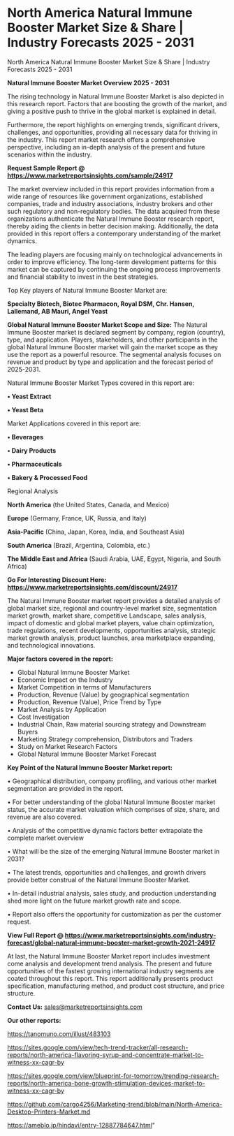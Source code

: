 # North America Natural Immune Booster Market Size & Share | Industry Forecasts 2025 - 2031
North America Natural Immune Booster Market Size & Share | Industry Forecasts 2025 - 2031

<Strong> Natural Immune Booster Market Overview 2025 - 2031</strong>

The rising technology in Natural Immune Booster Market is also depicted in this research report. Factors that are boosting the growth of the market, and giving a positive push to thrive in the global market is explained in detail.

Furthermore, the report highlights on emerging trends, significant drivers, challenges, and opportunities, providing all necessary data for thriving in the industry. This report market research offers a comprehensive perspective, including an in-depth analysis of the present and future scenarios within the industry.

<strong>Request Sample Report @ <a href=https://www.marketreportsinsights.com/sample/24917>https://www.marketreportsinsights.com/sample/24917</a></strong>

The market overview included in this report provides information from a wide range of resources like government organizations, established companies, trade and industry associations, industry brokers and other such regulatory and non-regulatory bodies. The data acquired from these organizations authenticate the Natural Immune Booster research report, thereby aiding the clients in better decision making. Additionally, the data provided in this report offers a contemporary understanding of the market dynamics.

The leading players are focusing mainly on technological advancements in order to improve efficiency. The long-term development patterns for this market can be captured by continuing the ongoing process improvements and financial stability to invest in the best strategies.

Top Key players of Natural Immune Booster Market are:

<strong>Specialty Biotech, Biotec Pharmacon, Royal DSM, Chr. Hansen, Lallemand, AB Mauri, Angel Yeast</strong>

<strong><b>Global Natural Immune Booster Market Scope and Size:</b></strong>
The Natural Immune Booster market is declared segment by company, region (country), type, and application. Players, stakeholders, and other participants in the global Natural Immune Booster market will gain the market scope as they use the report as a powerful resource. The segmental analysis focuses on revenue and product by type and application and the forecast period of 2025-2031.

Natural Immune Booster Market Types covered in this report are:

<strong>• Yeast Extract

• Yeast Beta</strong>

Market Applications covered in this report are:

<strong>• Beverages

• Dairy Products

• Pharmaceuticals

• Bakery & Processed Food</strong> 

Regional Analysis

<strong>North America</strong> (the United States, Canada, and Mexico)

<strong>Europe</strong> (Germany, France, UK, Russia, and Italy)

<strong>Asia-Pacific</strong> (China, Japan, Korea, India, and Southeast Asia)

<strong>South America</strong> (Brazil, Argentina, Colombia, etc.)

<strong>The Middle East and Africa</strong> (Saudi Arabia, UAE, Egypt, Nigeria, and South Africa)

<strong>Go For Interesting Discount Here: <a href=https://www.marketreportsinsights.com/discount/24917>https://www.marketreportsinsights.com/discount/24917</a></strong>

The Natural Immune Booster market report provides a detailed analysis of global market size, regional and country-level market size, segmentation market growth, market share, competitive Landscape, sales analysis, impact of domestic and global market players, value chain optimization, trade regulations, recent developments, opportunities analysis, strategic market growth analysis, product launches, area marketplace expanding, and technological innovations.

<strong><b>Major factors covered in the report:</b></strong>
<ul>
  <li>Global Natural Immune Booster Market </li>
  <li>Economic Impact on the Industry</li>
  <li>Market Competition in terms of Manufacturers</li>
  <li>Production, Revenue (Value) by geographical segmentation</li>
  <li>Production, Revenue (Value), Price Trend by Type</li>
  <li>Market Analysis by Application</li>
  <li>Cost Investigation</li>
  <li>Industrial Chain, Raw material sourcing strategy and Downstream Buyers</li>
  <li>Marketing Strategy comprehension, Distributors and Traders</li>
  <li>Study on Market Research Factors</li>
  <li>Global Natural Immune Booster Market Forecast</li>
</ul>

<strong><b>Key Point of the Natural Immune Booster Market report:</b></strong>

• Geographical distribution, company profiling, and various other market segmentation are provided in the report.

• For better understanding of the global Natural Immune Booster market status, the accurate market valuation which comprises of size, share, and revenue are also covered.

• Analysis of the competitive dynamic factors better extrapolate the complete market overview

• What will be the size of the emerging Natural Immune Booster market in 2031?

• The latest trends, opportunities and challenges, and growth drivers provide better construal of the Natural Immune Booster Market.

• In-detail industrial analysis, sales study, and production understanding shed more light on the future market growth rate and scope.

• Report also offers the opportunity for customization as per the customer request.

<strong><b>View Full Report @ <a href=https://www.marketreportsinsights.com/industry-forecast/global-natural-immune-booster-market-growth-2021-24917>https://www.marketreportsinsights.com/industry-forecast/global-natural-immune-booster-market-growth-2021-24917</a></b></strong>


At last, the Natural Immune Booster Market report includes investment come analysis and development trend analysis. The present and future opportunities of the fastest growing international industry segments are coated throughout this report. This report additionally presents product specification, manufacturing method, and product cost structure, and price structure.

<strong>Contact Us:</strong>
sales@marketreportsinsights.com

<strong>Our other reports:</strong>

<a href=https://tanomuno.com/illust/483103>https://tanomuno.com/illust/483103</a>

<a href=https://sites.google.com/view/tech-trend-tracker/all-research-reports/north-america-flavoring-syrup-and-concentrate-market-to-witness-xx-cagr-by>https://sites.google.com/view/tech-trend-tracker/all-research-reports/north-america-flavoring-syrup-and-concentrate-market-to-witness-xx-cagr-by</a>

<a href=https://sites.google.com/view/blueprint-for-tomorrow/trending-research-reports/north-america-bone-growth-stimulation-devices-market-to-witness-xx-cagr-by>https://sites.google.com/view/blueprint-for-tomorrow/trending-research-reports/north-america-bone-growth-stimulation-devices-market-to-witness-xx-cagr-by</a>

<a href=https://github.com/cargo4256/Marketing-trend/blob/main/North-America-Desktop-Printers-Market.md>https://github.com/cargo4256/Marketing-trend/blob/main/North-America-Desktop-Printers-Market.md</a>

<a href=https://ameblo.jp/hindavi/entry-12887784647.html>https://ameblo.jp/hindavi/entry-12887784647.html</a>"
